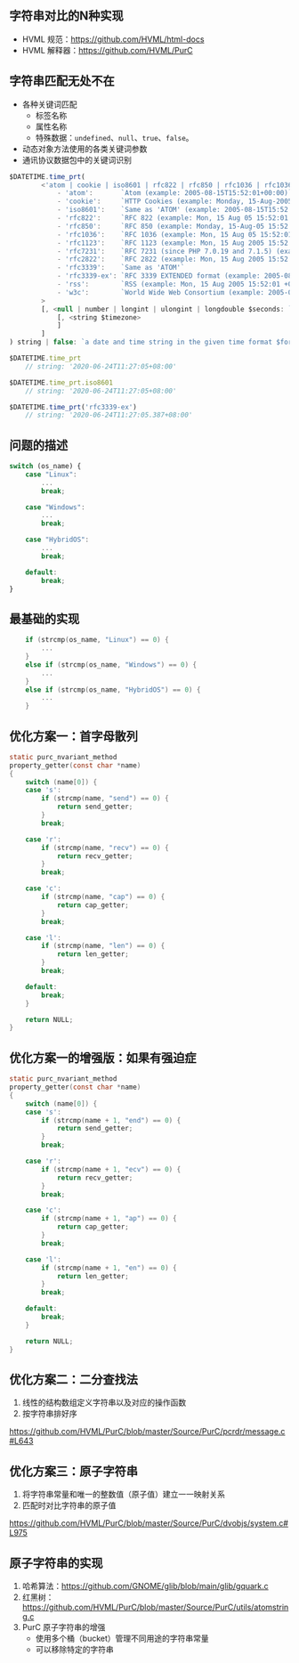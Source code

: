 ## 字符串对比的N种实现

- HVML 规范：<https://github.com/HVML/html-docs>
- HVML 解释器：<https://github.com/HVML/PurC>

		
## 字符串匹配无处不在

- 各种关键词匹配
   - 标签名称
   - 属性名称
   - 特殊数据：`undefined`、`null`、`true`、`false`。
- 动态对象方法使用的各类关键词参数
- 通讯协议数据包中的关键词识别

	
```js
$DATETIME.time_prt(
        <'atom | cookie | iso8601 | rfc822 | rfc850 | rfc1036 | rfc1036 | rfc1123 | rfc7231 | rfc2822 | rfc3339 | rfc3339-ex | rss | w3c' $format = 'iso8601':
            - 'atom':       `Atom (example: 2005-08-15T15:52:01+00:00)`
            - 'cookie':     `HTTP Cookies (example: Monday, 15-Aug-2005 15:52:01 UTC)`
            - 'iso8601':    `Same as 'ATOM' (example: 2005-08-15T15:52:01+00:00)`
            - 'rfc822':     `RFC 822 (example: Mon, 15 Aug 05 15:52:01 +0000)`
            - 'rfc850':     `RFC 850 (example: Monday, 15-Aug-05 15:52:01 UTC)`
            - 'rfc1036':    `RFC 1036 (example: Mon, 15 Aug 05 15:52:01 +0000)`
            - 'rfc1123':    `RFC 1123 (example: Mon, 15 Aug 2005 15:52:01 +0000)`
            - 'rfc7231':    `RFC 7231 (since PHP 7.0.19 and 7.1.5) (example: Sat, 30 Apr 2016 17:52:13 GMT)`
            - 'rfc2822':    `RFC 2822 (example: Mon, 15 Aug 2005 15:52:01 +0000)`
            - 'rfc3339':    `Same as 'ATOM'`
            - 'rfc3339-ex': `RFC 3339 EXTENDED format (example: 2005-08-15T15:52:01.000+00:00)`
            - 'rss':        `RSS (example: Mon, 15 Aug 2005 15:52:01 +0000)`
            - 'w3c':        `World Wide Web Consortium (example: 2005-08-15T15:52:01+00:00)`
        >
        [, <null | number | longint | ulongint | longdouble $seconds: `seconds since Epoch; @null for current calendar time.`>
            [, <string $timezone>
            ]
        ]
) string | false: `a date and time string in the given time format $format and the time zone $timezone for the specified calendar time $seconds.`

$DATETIME.time_prt
    // string: '2020-06-24T11:27:05+08:00'

$DATETIME.time_prt.iso8601
    // string: '2020-06-24T11:27:05+08:00'

$DATETIME.time_prt('rfc3339-ex')
    // string: '2020-06-24T11:27:05.387+08:00'
```

		
## 问题的描述

```js
switch (os_name) {
    case "Linux":
        ...
        break;

    case "Windows":
        ...
        break;

    case "HybridOS":
        ...
        break;

    default:
        break;
}
```

		
## 最基础的实现

```c
    if (strcmp(os_name, "Linux") == 0) {
        ...
    }
    else if (strcmp(os_name, "Windows") == 0) {
        ...
    }
    else if (strcmp(os_name, "HybridOS") == 0) {
        ...
    }
```

		
## 优化方案一：首字母散列

```c
static purc_nvariant_method
property_getter(const char *name)
{
    switch (name[0]) {
    case 's':
        if (strcmp(name, "send") == 0) {
            return send_getter;
        }
        break;

    case 'r':
        if (strcmp(name, "recv") == 0) {
            return recv_getter;
        }
        break;

    case 'c':
        if (strcmp(name, "cap") == 0) {
            return cap_getter;
        }
        break;

    case 'l':
        if (strcmp(name, "len") == 0) {
            return len_getter;
        }
        break;

    default:
        break;
    }

    return NULL;
}
```

		
## 优化方案一的增强版：如果有强迫症

```c
static purc_nvariant_method
property_getter(const char *name)
{
    switch (name[0]) {
    case 's':
        if (strcmp(name + 1, "end") == 0) {
            return send_getter;
        }
        break;

    case 'r':
        if (strcmp(name + 1, "ecv") == 0) {
            return recv_getter;
        }
        break;

    case 'c':
        if (strcmp(name + 1, "ap") == 0) {
            return cap_getter;
        }
        break;

    case 'l':
        if (strcmp(name + 1, "en") == 0) {
            return len_getter;
        }
        break;

    default:
        break;
    }

    return NULL;
}
```

		
## 优化方案二：二分查找法

1. 线性的结构数组定义字符串以及对应的操作函数
1. 按字符串排好序

<https://github.com/HVML/PurC/blob/master/Source/PurC/pcrdr/message.c#L643>

		
## 优化方案三：原子字符串

1. 将字符串常量和唯一的整数值（原子值）建立一一映射关系
1. 匹配时对比字符串的原子值

<https://github.com/HVML/PurC/blob/master/Source/PurC/dvobjs/system.c#L975>

		
## 原子字符串的实现

1. 哈希算法：<https://github.com/GNOME/glib/blob/main/glib/gquark.c>
1. 红黑树：<https://github.com/HVML/PurC/blob/master/Source/PurC/utils/atomstring.c>
1. PurC 原子字符串的增强
   - 使用多个桶（bucket）管理不同用途的字符串常量
   - 可以移除特定的字符串
